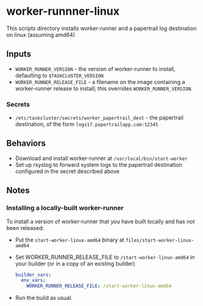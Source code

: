 # worker-runnner-linux

This scripts directory installs worker-runner and a papertrail log destination on linux (assuming amd64)

## Inputs

* `WORKER_RUNNER_VERSION` - the version of worker-runner to install, defaulting to `$TASKCLUSTER_VERSION`
* `WORKER_RUNNER_RELEASE_FILE` - a filename on the image containing a worker-runner release to install; this overrides `WORKER_RUNNER_VERSION`.

### Secrets

* `/etc/taskcluster/secrets/worker_papertrail_dest` - the papertrail destination, of the form `logs17.papertrailapp.com:12345`

## Behaviors

* Download and install worker-runner at `/usr/local/bin/start-worker`
* Set up rsyslog to forward system logs to the papertrail destination configured in the secret described above

## Notes

### Installing a locally-built worker-runner

To install a version of worker-runner that you have built locally and has not been released:

* Put the `start-worker-linux-amd64` binary at `files/start-worker-linux-amd64`

* Set WORKER_RUNNER_RELEASE_FILE to `/start-worker-linux-amd64` in your builder (or in a copy of an existing builder)
  ```yaml
  builder_vars:
    env_vars:
      WORKER_RUNNER_RELEASE_FILE: /start-worker-linux-amd64
  ```

* Run the build as usual.

